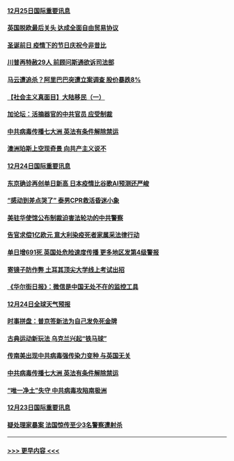#### [12月25日国际重要讯息](../pages/prog202/a103017766.md?t=12252002) 
#### [英国脱欧最后关头 达成全面自由贸易协议](../pages/prog202/a103017485.md?t=12252002) 
#### [圣诞前日 疫情下的节日庆祝今非昔比](../pages/prog202/a103017469.md?t=12252002) 
#### [川普再特赦29人 前顾问斯通欲诉司法部](../pages/prog202/a103017441.md?t=12252002) 
#### [马云遭追杀？阿里巴巴突遭立案调查 股价暴跌8%](../pages/prog202/a103017312.md?t=12252002) 
#### [【社会主义真面目】大陆移民（一）](../pages/prog202/a103017275.md?t=12252002) 
#### [加论坛：活摘器官的中共官员 应受制裁](../pages/prog202/a103017251.md?t=12252002) 
#### [中共病毒传播七大洲 英法有条件解除禁运](../pages/prog202/a103017241.md?t=12252002) 
#### [澳洲珀斯上空现奇景 向共产主义说不](../pages/prog202/a103017129.md?t=12252002) 
#### [12月24日国际重要讯息](../pages/prog202/a103017112.md?t=12252002) 
#### [东京确诊再创单日新高 日本疫情比谷歌AI预测还严峻](../pages/prog202/a103017084.md?t=12252002) 
#### [“感动到差点哭了” 泰男CPR救活昏迷小象](../pages/prog202/a103017059.md?t=12252002) 
#### [美驻华使馆公布制裁迫害法轮功的中共警察](../pages/prog202/a103017058.md?t=12252002) 
#### [告官求偿1亿欧元 意大利染疫死者家属采法律行动](../pages/prog202/a103016975.md?t=12252002) 
#### [单日增691死 英国处危险速度传播 更多地区发第4级警报](../pages/prog202/a103016868.md?t=12252002) 
#### [寄镜子防作弊  土耳其顶尖大学线上考试出招](../pages/prog202/a103016844.md?t=12252002) 
#### [《华尔街日报》：微信是中国无处不在的监控工具](../pages/prog202/a103016770.md?t=12252002) 
#### [12月24日全球天气预报](../pages/prog202/a103016717.md?t=12252002) 
#### [时事拼盘：普京签新法为自己发免死金牌](../pages/prog202/a103016718.md?t=12252002) 
#### [古典运动新玩法 乌克兰兴起“铁马球”](../pages/prog202/a103016706.md?t=12252002) 
#### [传南美出现中共病毒强传染力变种 与英国无关](../pages/prog202/a103016518.md?t=12252002) 
#### [中共病毒传播七大洲 英法有条件解除禁运](../pages/prog202/a103016597.md?t=12252002) 
#### [“唯一净土”失守 中共病毒攻陷南极洲](../pages/prog202/a103016433.md?t=12252002) 
#### [12月23日国际重要讯息](../pages/prog202/a103016434.md?t=12252002) 
#### [疑处理家暴案 法国惊传至少3名警察遭射杀](../pages/prog202/a103016245.md?t=12252002) 

----
#### [ >>> 更早内容 <<< ](../indexes/prog202-earlier.md)
